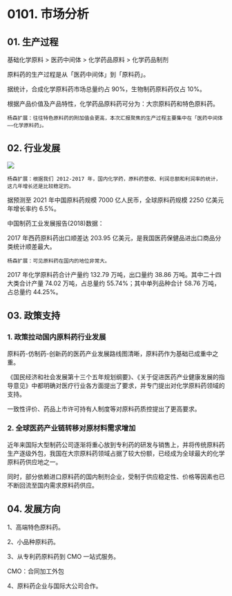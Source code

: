 # 0101. 市场分析

## 01. 生产过程

基础化学原料 > 医药中间体 > 化学药品原料 > 化学药品制剂
	
原料药的生产过程是从「医药中间体」到「原料药」。

据统计，合成化学原料药市场总量约占 90%，生物制药原料药仅占 10%。

根据产品价值及产品特性，化学药品原料药可分为：大宗原料药和特色原料药。

	杨森扩展：往往特色原料药的附加值会更高，本次汇报聚焦的生产过程主要集中在「医药中间体——化学原料药」。

## 02. 行业发展

![](https://raw.githubusercontent.com/dalong0514/selfstudy/master/图片链接/化工设计/2019013.PNG)

	杨森扩展：根据我们 2012-2017 年，国内化学药，原料药营收、利润总额和利润率的统计，这几年增长还是比较稳定的。

据预测至 2021 年中国原料药规模 7000 亿人民币，全球原料药规模 2250 亿美元年增长率约 6.5%。

中国制药工业发展报告(2018)数据：

2017 年西药原料药出口顺差达 203.95 亿美元，是我国医药保健品进出口商品分类统计顺差最大。

	杨森扩展：可见原料药在国内的地位非常大。

2017 年化学原料药合计产量约 132.79 万吨，出口量约 38.86 万吨。其中二十四大类合计产量 74.02 万吨，占总量约 55.74%；其中单列品种合计 58.76 万吨，占总量约 44.25%。

## 03. 政策支持

### 1. 政策拉动国内原料药行业发展

原料药-仿制药-创新药的医药产业发展路线图清晰，原料药作为基础已成重中之重。

《国民经济和社会发展第十三个五年规划纲要》、《关于促进医药产业健康发展的指导意见》中都明确对医疗行业各方面提出了要求，并专门提出对化学原料药领域的支持。

一致性评价、药品上市许可持有人制度等对原料药质控提出了更高要求。

### 2. 全球医药产业链转移对原材料需求增加

近年来国际大型制药公司逐渐将重心放到专利药的研发与销售上，并将传统原料药生产逐级外包，我国在大宗原料药领域占据了较大份额，已经成为全球最大的化学原料药供应地之一。

同时，部分依赖进口原料药的国内制剂企业，受制于供应稳定性、价格等因素也已不断回流至国内需求原料药供应。

## 04. 发展方向

1、高端特色原料药。

2、小品种原料药。

3、从专利药原料药到 CMO 一站式服务。

CMO：合同加工外包

4、原料药企业与国际大公司合作。